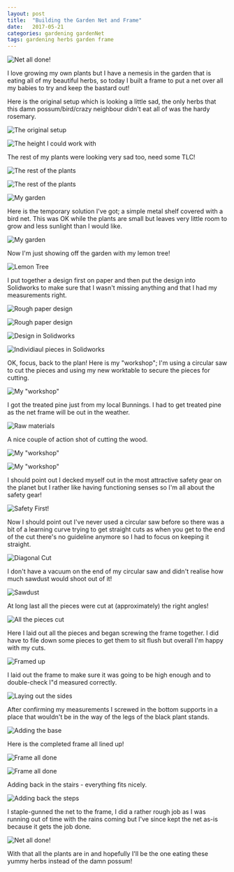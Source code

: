 ```yaml
---
layout: post
title:  "Building the Garden Net and Frame"
date:   2017-05-21
categories: gardening gardenNet
tags: gardening herbs garden frame
---
```


![Net all done!](/images/gardenNet/32_done.jpg)

I love growing my own plants but I have a nemesis in the garden that is eating all of my beautiful herbs, so today I built a frame to put a net over all my babies to try and keep the bastard out!

<!--more-->

Here is the original setup which is looking a little sad, the only herbs that this damn possum/bird/crazy neighbour didn't eat all of was the hardy rosemary.

![The original setup](/images/gardenNet/01_original.jpg)

![The height I could work with](/images/gardenNet/02_original.jpg)

The rest of my plants were looking very sad too, need some TLC!

![The rest of the plants](/images/gardenNet/03_rest_of_plants.jpg)

![The rest of the plants](/images/gardenNet/04_rest_of_plants.jpg)

![My garden](/images/gardenNet/07_original.jpg)

Here is the temporary solution I've got; a simple metal shelf covered with a bird net. This was OK while the plants are small but leaves very little room to grow and less sunlight than I would like. 

![My garden](/images/gardenNet/05_other_net_setup.jpg)

Now I'm just showing off the garden with my lemon tree!

![Lemon Tree](/images/gardenNet/06_lemon_tree.jpg)

I put together a design first on paper and then put the design into Solidworks to make sure that I wasn't missing anything and that I had my measurements right.

![Rough paper design](/images/gardenNet/01_herb_box_plan.jpg)

![Rough paper design](/images/gardenNet/02_herb_box_plan.jpg)

![Design in Solidworks](/images/gardenNet/04_plant_cover_design.jpg)

![Individiaul pieces in Solidworks](/images/gardenNet/03_plant_cover_pieces.jpg)

OK, focus, back to the plan! Here is my "workshop"; I'm using a circular saw to cut the pieces and using my new worktable to secure the pieces for cutting.

![My "workshop"](/images/gardenNet/09_setup.jpg)

I got the treated pine just from my local Bunnings. I had to get treated pine as the net frame will be out in the weather.

![Raw materials](/images/gardenNet/10_wood.jpg)

A nice couple of action shot of cutting the wood.

![My "workshop"](/images/gardenNet/11_setup.jpg)

![My "workshop"](/images/gardenNet/12_setup.jpg)

I should point out I decked myself out in the most attractive safety gear on the planet but I rather like having functioning senses so I'm all about the safety gear!

![Safety First!](/images/gardenNet/13_safety.jpg)

Now I should point out I've never used a circular saw before so there was a bit of a learning curve trying to get straight cuts as when you get to the end of the cut there's no guideline anymore so I had to focus on keeping it straight.

![Diagonal Cut](/images/gardenNet/14_diag_cut.jpg)

I don't have a vacuum on the end of my circular saw and didn't realise how much sawdust would shoot out of it!

![Sawdust](/images/gardenNet/15_sawdust.jpg)

At long last all the pieces were cut at (approximately) the right angles!

![All the pieces cut](/images/gardenNet/17_all_cut.jpg)

Here I laid out all the pieces and began screwing the frame together. I did have to file down some pieces to get them to sit flush but overall I'm happy with my cuts.

![Framed up](/images/gardenNet/18_frame_side.jpg)

I laid out the frame to make sure it was going to be high enough and to double-check I"d measured correctly.

![Laying out the sides](/images/gardenNet/19_sides_laid_out.jpg)

After confirming my measurements I screwed in the bottom supports in a place that wouldn't be in the way of the legs of the black plant stands.

![Adding the base](/images/gardenNet/20_base.jpg)

Here is the completed frame all lined up!

![Frame all done](/images/gardenNet/21_frame_done.jpg)

![Frame all done](/images/gardenNet/23_frame_done.jpg)

Adding back in the stairs - everything fits nicely.

![Adding back the steps](/images/gardenNet/25_frame_with_steps.jpg)

I staple-gunned the net to the frame, I did a rather rough job as I was running out of time with the rains coming but I've since kept the net as-is because it gets the job done.

![Net all done!](/images/gardenNet/32_done.jpg)

With that all the plants are in and hopefully I'll be the one eating these yummy herbs instead of the damn possum!